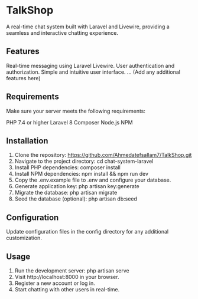 # TalkShop
A real-time chat system built with Laravel and Livewire, providing a seamless and interactive chatting experience.


## Features
Real-time messaging using Laravel Livewire.
User authentication and authorization.
Simple and intuitive user interface.
... (Add any additional features here)


## Requirements
Make sure your server meets the following requirements:

PHP 7.4 or higher
Laravel 8
Composer
Node.js
NPM

## Installation
1. Clone the repository: https://github.com/Ahmedatefsallam7/TalkShop.git
2. Navigate to the project directory: cd chat-system-laravel
3. Install PHP dependencies: composer install
4. Install NPM dependencies: npm install && npm run dev
5. Copy the .env.example file to .env and configure your database.
6. Generate application key: php artisan key:generate
7. Migrate the database: php artisan migrate
8. Seed the database (optional): php artisan db:seed


## Configuration
Update configuration files in the config directory for any additional customization.


## Usage
1. Run the development server: php artisan serve
2. Visit http://localhost:8000 in your browser.
3. Register a new account or log in.
4. Start chatting with other users in real-time.





